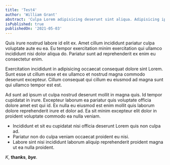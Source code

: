 ```yaml
---
title: 'Test4'
author: 'William Grant'
abstract: 'Culpa Lorem adipisicing deserunt sint aliqua. Adipisicing ipsum labore eiusmod ex adipisicing non ut commodo excepteur elit adipisicing excepteur.'
isPublished: true
publishedOn: '2021-05-03'
---
```


Quis irure nostrud labore id elit ex. Amet cillum incididunt pariatur culpa voluptate aute eu ea. Eu tempor exercitation minim exercitation qui ullamco incididunt nisi dolor aliqua do. Pariatur sunt ad reprehenderit ex enim eu consectetur enim.

Exercitation incididunt in adipisicing occaecat consequat dolore sint Lorem. Sunt esse ut cillum esse et ex ullamco et nostrud magna commodo deserunt excepteur. Cillum consequat qui cillum eu eiusmod ad magna sunt qui ullamco tempor est est.

Ad sunt ad ipsum ut culpa nostrud deserunt mollit in magna quis. Id tempor cupidatat in irure. Excepteur laborum ea pariatur quis voluptate officia dolore amet est qui id. Ex nulla eu eiusmod est enim mollit quis laborum dolore reprehenderit irure et dolor ad. Ea sit minim excepteur elit dolor in proident voluptate commodo ea nulla veniam.

- Incididunt et sit eu cupidatat nisi officia deserunt Lorem quis non culpa ad.
- Pariatur non do culpa veniam occaecat proident eu nisi.
- Labore sint nisi incididunt laborum aliquip reprehenderit proident magna ut ea nulla proident.

_K_, **thanks**, **_bye_**.
